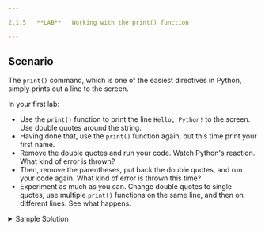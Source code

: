 ```yaml
---

2.1.5   **LAB**   Working with the print() function

---
```


## Scenario

The `print()` command, which is one of the easiest directives in Python, simply prints out a line to the screen.

In your first lab:

- Use the `print()` function to print the line `Hello, Python!` to the screen. Use double quotes around the string.
- Having done that, use the `print()` function again, but this time print your first name.
- Remove the double quotes and run your code. Watch Python's reaction. What kind of error is thrown?
- Then, remove the parentheses, put back the double quotes, and run your code again. What kind of error is thrown this time?
- Experiment as much as you can. Change double quotes to single quotes, use multiple `print()` functions on the same line, and then on different lines. See what happens.

<details>
  <summary>Sample Solution</summary>

  ```python
  # Sample Solution
  
  print("Hello, Python!")
  # print("Greg")
  # print(Greg)
  # print"Greg"
  # print('Greg')
  # print("Greg") print("Python")
  # ...</sampleSolution>
  ```
</details>